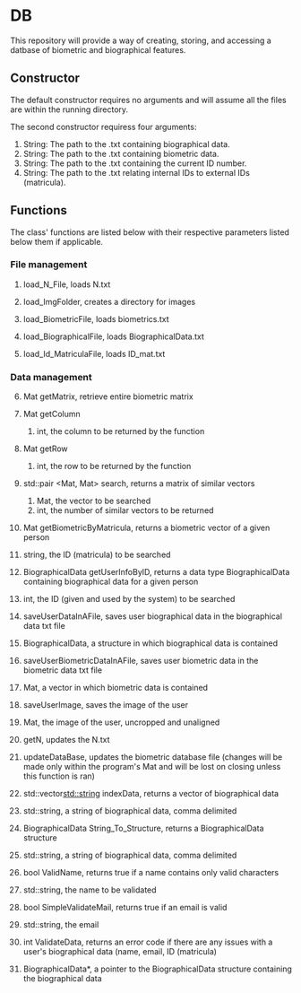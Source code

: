 # DB
This repository will provide a way of creating, storing, and accessing a datbase of biometric and biographical features.

## Constructor

The default constructor requires no arguments and will assume all the files are within the running directory.

The second constructor requiress four arguments:
1. String: The path to the .txt containing biographical data.
2. String: The path to the .txt containing biometric data.
3. String: The path to the .txt containing the current ID number.
4. String: The path to the .txt relating internal IDs to external IDs (matricula).

## Functions

The class' functions are listed below with their respective parameters listed below them if applicable.

### File management

1. load_N_File, loads N.txt

2. load_ImgFolder, creates a directory for images

3. load_BiometricFile, loads biometrics.txt

4. load_BiographicalFile, loads BiographicalData.txt

5. load_Id_MatriculaFile, loads ID_mat.txt

### Data management

6. Mat getMatrix, retrieve entire biometric matrix

7. Mat getColumn
   1. int, the column to be returned by the function

8. Mat getRow
   1. int, the row to be returned by the function

9. std::pair <Mat, Mat> search, returns a matrix of similar vectors
   1. Mat, the vector to be searched
   2. int, the number of similar vectors to be returned

10. Mat getBiometricByMatricula, returns a biometric vector of a given person
   1. string, the ID (matricula) to be searched

11. BiographicalData getUserInfoByID, returns a data type BiographicalData containing biographical data for a given person
   1. int, the ID (given and used by the system) to be searched

12. saveUserDataInAFile, saves user biographical data in the biographical data txt file
   1. BiographicalData, a structure in which biographical data is contained

13. saveUserBiometricDataInAFile, saves user biometric data in the biometric data txt file
   1. Mat, a vector in which biometric data is contained

14. saveUserImage, saves the image of the user
   1. Mat, the image of the user, uncropped and unaligned

15. getN, updates the N.txt

16. updateDataBase, updates the biometric database file (changes will be made only within the program's Mat and will be lost on closing unless this function is ran)

17. std::vector<std::string> indexData, returns a vector of biographical data
   1. std::string, a string of biographical data, comma delimited

18. BiographicalData String_To_Structure, returns a BiographicalData structure
   1. std::string, a string of biographical data, comma delimited

19. bool ValidName, returns true if a name contains only valid characters
   1. std::string, the name to be validated

20. bool SimpleValidateMail, returns true if an email is valid
   1. std::string, the email

21. int ValidateData, returns an error code if there are any issues with a user's biographical data (name, email, ID (matricula)
   1. BiographicalData*, a pointer to the BiographicalData structure containing the biographical data
